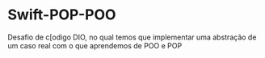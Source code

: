 # Swift-POP-POO
Desafio de c[odigo DIO, no qual temos que implementar uma abstração de um caso real com o que aprendemos de POO e POP
